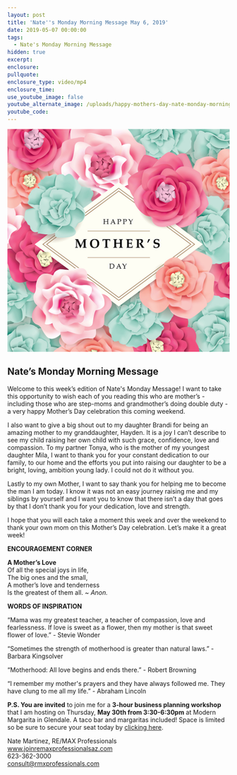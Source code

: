 ```yaml
---
layout: post
title: 'Nate''s Monday Morning Message May 6, 2019'
date: 2019-05-07 00:00:00
tags:
  - Nate's Monday Morning Message
hidden: true
excerpt:
enclosure:
pullquote:
enclosure_type: video/mp4
enclosure_time:
use_youtube_image: false
youtube_alternate_image: /uploads/happy-mothers-day-nate-monday-morning-message.jpg
youtube_code:
---
```


![](/uploads/happy-mothers-day-nate-monday-morning-message.jpg)

## **Nate’s Monday Morning Message**

Welcome to this week’s edition of Nate's Monday Message\! I want to take this opportunity to wish each of you reading this who are mother’s - including those who are step-moms and grandmother’s doing double duty - a very happy Mother’s Day celebration this coming weekend.

I also want to give a big shout out to my daughter Brandi for being an amazing mother to my granddaughter, Hayden. It is a joy I can’t describe to see my child raising her own child with such grace, confidence, love and compassion. To my partner Tonya, who is the mother of my youngest daughter Mila, I want to thank you for your constant dedication to our family, to our home and the efforts you put into raising our daughter to be a bright, loving, ambition young lady. I could not do it without you.

Lastly to my own Mother, I want to say thank you for helping me to become the man I am today. I know it was not an easy journey raising me and my siblings by yourself and I want you to know that there isn’t a day that goes by that I don’t thank you for your dedication, love and strength.

I hope that you will each take a moment this week and over the weekend to thank your own mom on this Mother’s Day celebration. Let’s make it a great week\!

**ENCOURAGEMENT CORNER**

**A Mother’s Love&nbsp;**<br>Of all the special joys in life,&nbsp;<br>The big ones and the small,&nbsp;<br>A mother’s love and tenderness&nbsp;<br>Is the greatest of them all.&nbsp;*~ Anon.*

**WORDS OF INSPIRATION**

“Mama was my greatest teacher, a teacher of compassion, love and fearlessness. If love is sweet as a flower, then my mother is that sweet flower of love.” - Stevie Wonder

“Sometimes the strength of motherhood is greater than natural laws.” - Barbara Kingsolver

“Motherhood: All love begins and ends there.” - Robert Browning

“I remember my mother's prayers and they have always followed me. They have clung to me all my life.” - Abraham Lincoln

**P.S. You are invited** to join me for a **3-hour business planning workshop** that I am hosting on Thursday, **May 30th from 3:30-6:30pm** at Modern Margarita in Glendale. A taco bar and margaritas included\! Space is limited so be sure to secure your seat today by [clicking here](https://www.eventbrite.com/e/3-hour-business-planning-workshop-tickets-53697126551).

Nate Martinez, RE/MAX Professionals<br>www.joinremaxprofessionalsaz.com<br>623-362-3000<br>consult@rmxprofessionals.com